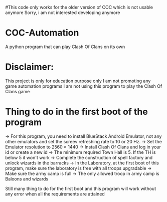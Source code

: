 #This code only works for the older version of COC which is not usable anymore
Sorry, i am not interested developing anymore


# COC-Automation
A python program that can play Clash Of Clans on its own

# Disclaimer:
This project is only for education purpose only
I am not promoting any game automation programs
I am not using this program to play the Clash Of Clans game

# Thing to do in the first boot of the program
-> For this program, you need to install BlueStack Android Emulator, not any other emulators and set the screev refreshing rate to 10 or 20 Hz.
-> Set the Emulator resolution to 2560 × 1440
-> Install Clash Of Clans and log in your id or create a new id
-> The minimum required Town Hall is 5. If the TH is below 5 it won't work
-> Complete the construction of spell factory and unlock wizards in the barracks
-> In the Laboratory, at the first boot of this program, make sure the laboratory is free with all troops upgradable
-> Make sure the army camp is full 
-> The only allowed troop in army camp is Baloons and wizards

Still many thing to do for the first boot and this program will work without any error when all the requirements are attained
